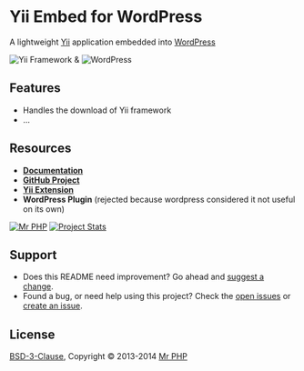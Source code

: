# Yii Embed for WordPress

A lightweight [Yii](http://www.yiiframework.com/) application embedded into [WordPress](http://www.wordpress.org/)

![Yii Framework](https://raw.github.com/cornernote/yii-embed-wordpress/master/image/yii.png) & ![WordPress](https://raw.github.com/cornernote/yii-embed-wordpress/master/image/wordpress.png)


## Features

- Handles the download of Yii framework
- ...


## Resources

- **[Documentation](http://cornernote.github.io/yii-embed-wordpress)**
- **[GitHub Project](https://github.com/cornernote/yii-embed-wordpress)**
- **[Yii Extension](http://www.yiiframework.com/extension/yii-embed-wordpress)**
- **WordPress Plugin** (rejected because wordpress considered it not useful on its own)

[![Mr PHP](https://raw.github.com/cornernote/mrphp-assets/master/img/code-banner.png)](http://mrphp.com.au) [![Project Stats](https://www.ohloh.net/p/yii-embed-wordpress/widgets/project_thin_badge.gif)](https://www.ohloh.net/p/yii-embed-wordpress)


## Support

- Does this README need improvement?  Go ahead and [suggest a change](https://github.com/cornernote/yii-embed-wordpress/edit/master/README.md).
- Found a bug, or need help using this project?  Check the [open issues](https://github.com/cornernote/yii-embed-wordpress/issues) or [create an issue](https://github.com/cornernote/yii-embed-wordpress/issues/new).


## License

[BSD-3-Clause](https://raw.github.com/cornernote/yii-embed-wordpress/master/LICENSE), Copyright © 2013-2014 [Mr PHP](mailto:info@mrphp.com.au)
